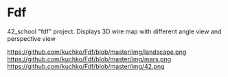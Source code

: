 # Fdf
42_school "fdf" project. Displays 3D wire map with different angle view and perspective view

https://github.com/kuchko/Fdf/blob/master/img/landscape.png
https://github.com/kuchko/Fdf/blob/master/img/mars.png
https://github.com/kuchko/Fdf/blob/master/img/42.png
